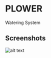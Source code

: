 # PLOWER
Watering System

## Screenshots


![alt text](https://github.com/kdenisova/PLOWER/tree/main/screenshots/diagram.jpg)
